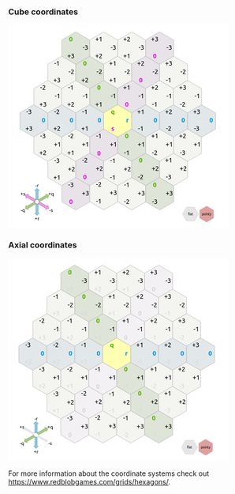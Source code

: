 ### Cube coordinates
![](doc/cube.png)

### Axial coordinates
![](doc/axial.png)

For more information about the coordinate systems check out https://www.redblobgames.com/grids/hexagons/.